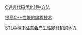 
[C语言代码优化11种方法](https://mp.weixin.qq.com/s/0cp0Dwn3ZLyHod9lbgk95g)

[提高C++性能的编程技术](https://mp.weixin.qq.com/s/SqN8gphEzRNsQMExrFlZxw)

[STL中稍不注意会产生性能开销的地方](https://mp.weixin.qq.com/s/-xHFF3XM2A7FLWW11ijMjg)